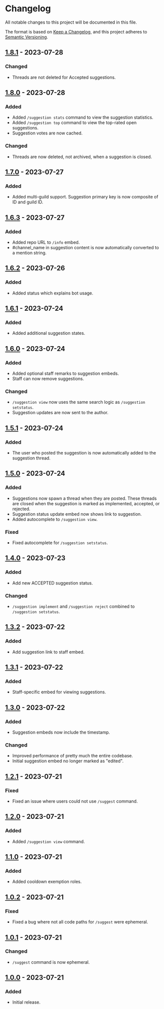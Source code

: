 # Changelog

All notable changes to this project will be documented in this file.

The format is based on [Keep a Changelog](https://keepachangelog.com/en/1.0.0/),
and this project adheres to [Semantic Versioning](https://semver.org/spec/v2.0.0.html).

## [1.8.1] - 2023-07-28

### Changed

- Threads are not deleted for Accepted suggestions.

## [1.8.0] - 2023-07-28

### Added

- Added `/suggestion stats` command to view the suggestion statistics.
- Added `/suggestion top` command to view the top-rated open suggestions.
- Suggestion votes are now cached.

### Changed

- Threads are now deleted, not archived, when a suggestion is closed.

## [1.7.0] - 2023-07-27

### Added

- Added multi-guild support. Suggestion primary key is now composite of ID and guild ID.

## [1.6.3] - 2023-07-27

### Added

- Added repo URL to `/info` embed.
- #channel_name in suggestion content is now automatically converted to a mention string.

## [1.6.2] - 2023-07-26

### Added

- Added status which explains bot usage.

## [1.6.1] - 2023-07-24

### Added

- Added additional suggestion states.

## [1.6.0] - 2023-07-24

### Added

- Added optional staff remarks to suggestion embeds.
- Staff can now remove suggestions.

### Changed

- `/suggestion view` now uses the same search logic as `/suggestion setstatus`.
- Suggestion updates are now sent to the author. 

## [1.5.1] - 2023-07-24

### Added

- The user who posted the suggestion is now automatically added to the suggestion thread.

## [1.5.0] - 2023-07-24

### Added

- Suggestions now spawn a thread when they are posted. These threads are closed when the suggestion is marked as
implemented, accepted, or rejected.
- Suggestion status update embed now shows link to suggestion.
- Added autocomplete to `/suggestion view`.

### Fixed
- Fixed autocomplete for `/suggestion setstatus`.

## [1.4.0] - 2023-07-23

### Added

- Add new ACCEPTED suggestion status.

### Changed

- `/suggestion implement` and `/suggestion reject` combined to `/suggestion setstatus`.

## [1.3.2] - 2023-07-22

### Added

- Add suggestion link to staff embed.

## [1.3.1] - 2023-07-22

### Added

- Staff-specific embed for viewing suggestions.

## [1.3.0] - 2023-07-22

### Added

- Suggestion embeds now include the timestamp.

### Changed

- Improved performance of pretty much the entire codebase.
- Initial suggestion embed no longer marked as "edited".

## [1.2.1] - 2023-07-21

### Fixed

- Fixed an issue where users could not use `/suggest` command.

## [1.2.0] - 2023-07-21

### Added

- Added `/suggestion view` command.

## [1.1.0] - 2023-07-21

### Added

- Added cooldown exemption roles.

## [1.0.2] - 2023-07-21

### Fixed

- Fixed a bug where not all code paths for `/suggest` were ephemeral.

## [1.0.1] - 2023-07-21

### Changed

- `/suggest` command is now ephemeral.

## [1.0.0] - 2023-07-21

### Added

- Initial release.

[1.8.1]: https://github.com/BrackeysBot/SuggestionBot/releases/tag/v1.8.1
[1.8.0]: https://github.com/BrackeysBot/SuggestionBot/releases/tag/v1.8.0
[1.7.0]: https://github.com/BrackeysBot/SuggestionBot/releases/tag/v1.7.0
[1.6.3]: https://github.com/BrackeysBot/SuggestionBot/releases/tag/v1.6.3
[1.6.2]: https://github.com/BrackeysBot/SuggestionBot/releases/tag/v1.6.2
[1.6.1]: https://github.com/BrackeysBot/SuggestionBot/releases/tag/v1.6.1
[1.6.0]: https://github.com/BrackeysBot/SuggestionBot/releases/tag/v1.6.0
[1.5.1]: https://github.com/BrackeysBot/SuggestionBot/releases/tag/v1.5.1
[1.5.0]: https://github.com/BrackeysBot/SuggestionBot/releases/tag/v1.5.0
[1.4.0]: https://github.com/BrackeysBot/SuggestionBot/releases/tag/v1.4.0
[1.3.2]: https://github.com/BrackeysBot/SuggestionBot/releases/tag/v1.3.2
[1.3.1]: https://github.com/BrackeysBot/SuggestionBot/releases/tag/v1.3.1
[1.3.0]: https://github.com/BrackeysBot/SuggestionBot/releases/tag/v1.3.0
[1.2.1]: https://github.com/BrackeysBot/SuggestionBot/releases/tag/v1.2.1
[1.2.0]: https://github.com/BrackeysBot/SuggestionBot/releases/tag/v1.2.0
[1.1.0]: https://github.com/BrackeysBot/SuggestionBot/releases/tag/v1.1.0
[1.0.2]: https://github.com/BrackeysBot/SuggestionBot/releases/tag/v1.0.2
[1.0.1]: https://github.com/BrackeysBot/SuggestionBot/releases/tag/v1.0.1
[1.0.0]: https://github.com/BrackeysBot/SuggestionBot/releases/tag/v1.0.0
